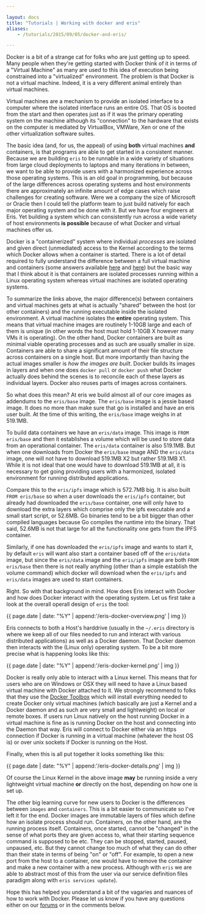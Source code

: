 ```yaml
---

layout: docs
title: "Tutorials | Working with docker and eris"
aliases:
    - /tutorials/2015/09/05/docker-and-eris/

---
```


Docker is a bit of a strange cat for folks who are just getting up to speed. Many people when they're getting started with Docker think of it in terms of a "Virtual Machine" as many are used to this idea of execution being constrained into a "virtualized" environment. The problem is that Docker is not a virtual machine. Indeed, it is a very different animal entirely than virtual machines.

Virtual machines are a mechanism to provide an isolated interface to a computer where the isolated interface runs an entire OS. That OS is booted from the start and then operates just as if it was the primary operating system on the machine although its "connection" to the hardware that exists on the computer is mediated by VirtualBox, VMWare, Xen or one of the other virtualization software suites.

The basic idea (and, for us, the appeal) of using **both** virtual machines **and** containers, is that programs are able to get started in a consistent manner. Because we are building `eris` to be runnable in a wide variety of situations from large cloud deployments to laptops and many iterations in between, we want to be able to provide users with a harmonized experience across those operating systems. This is an old goal in programming, but because of the large differences across operating systems and host environments there are approximately an infinite amount of edge cases which raise challenges for creating software. Were we a company the size of Microsoft or Oracle then I could tell the platform team to just build natively for each major operating system and be done with it. But we have four engineers at Eris. Yet building a system which can consistently run across a wide variety of host environments **is possible** because of what Docker and virtual machines offer us.

Docker is a "containerized" system where individual *processes* are isolated and given direct (unmediated) access to the Kernel according to the terms which Docker allows when a container is started. There is a lot of detail required to fully understand the difference between a full virtual machine and containers (some answers available [here](http://stackoverflow.com/a/16048358) and [here](https://www.docker.com/whatisdocker)) but the basic way that I think about it is that containers are isolated processes running within a Linux operating system whereas virtual machines are isolated operating systems.

To summarize the links above, the major difference(s) between containers and virtual machines gets at what is actually "shared" between the host (or other containers) and the running executable inside the isolated environment. A virtual machine isolates the **entire** operating system. This means that virtual machine images are routinely 1-10GB large and each of them is unique (in other words the host must hold 1-10GB X however many VMs it is operating). On the other hand, Docker containers are built as minimal viable operating processes and as such are usually smaller in size. Containers are able to share a significant amount of their file structure across containers on a single host. But more importantly than having the actual images smaller is *how the images are built*. Docker builds its images in layers and when one does `docker pull` or `docker push` what Docker actually does behind the scenes is to reconcile each of these layers as individual layers. Docker also reuses parts of images across containers.

So what does this mean? At eris we build almost all of our core images as addendums to the `eris/base` image. The `eris/base` image is a jessie based image. It does no more than make sure that go is installed and have an eris user built. At the time of this writing, the `eris/base` image weighs in at 519.1MB.

To build data containers we have an `eris/data` image. This image is `FROM eris/base` and then it establishes a volume which will be used to store data from an operational container. The `eris/data` container is also 519.1MB. But when one downloads from Docker the `eris/base` image AND the `eris/data` image, one will not have to download 519.1MB X2 but rather 519.1MB X1. While it is not ideal that one would have to download 519.1MB at all, it is necessary to get going providing users with a harmonized, isolated environment for running distributed applications.

Compare this to the `eris/ipfs` image which is 572.7MB big. It is also built `FROM eris/base` so when a user downloads the `eris/ipfs` container, but already had downloaded the `eris/base` container, one will only have to download the extra layers which comprise only the ipfs executable and a small start script, or 52.6MB. Go binaries tend to be a bit bigger than other compiled languages because Go compiles the runtime into the binary. That said, 52.6MB is not that large for all the functionality one gets from the IPFS container.

Similarly, if one has downloaded the `eris/ipfs` image and wants to start it, by default `eris` will want also start a container based off of the `eris/data` image, but since the `eris/data` image and the `eris/ipfs` image are both `FROM eris/base` then there is not really anything (other than a simple establish the volume command) which docker will download when the `eris/ipfs` and `eris/data` images are used to start containers.

Right. So with that background in mind. How does Eris interact with Docker and how does Docker interact with the operating system. Let us first take a look at the overall operall design of `eris` the tool:

{{ page.date | date: "%Y" | append:'/eris-docker-overview.png' | img }}

Eris connects to both a Host's harddrive (usually in the `~/.eris` directory is where we keep all of our files needed to run and interact with various distributed applications) as well as a Docker daemon. That Docker daemon then interacts with the (Linux only) operating system. To be a bit more precise what is happening looks like this:

{{ page.date | date: "%Y" | append:'/eris-docker-kernel.png' | img }}

Docker is really only able to interact with a Linux kernel. This means that for users who are on Windows or OSX they will need to have a Linux based virtual machine with Docker attached to it. We strongly recommend to folks that they use the [Docker Toolbox](https://www.docker.com/toolbox) which will install everything needed to create Docker only virtual machines (which basically are just a Kernel and a Docker daemon and as such are very small and lightweight) on local or remote boxes. If users run Linux natively on the host running Docker in a virtual machine is fine as is running Docker on the host and connecting into the Daemon that way. Eris will connect to Docker either via an https connection if Docker is running in a virtual machine (whatever the host OS is) or over unix sockets if Docker is running on the Host.

Finally, when this is all put together it looks something like this:

{{ page.date | date: "%Y" | append:'/eris-docker-details.png' | img }}

Of course the Linux Kernel in the above image **may** be running inside a very lightweight virtual machine **or** directly on the host, depending on how one is set up.

The other big learning curve for new users to Docker is the differences between `images` and `containers`. This is a bit easier to communicate so I've left it for the end. Docker images are immutable layers of files which define how an isolate process should run. Containers, on the other hand, are the running process itself. Containers, once started, cannot be "changed" in the sense of what ports they are given access to, what their starting sequence command is supposed to be etc. They can be stopped, started, paused, unpaused, etc. But they cannot change too much of what they can do other than their state in terms of being "on" or "off". For example, to open a new port from the host to a container, one would have to remove the container and make a new container with a new process. Although with `eris` we are able to abstract most of this from the user via our service definition files paradigm along with `eris services update`).

Hope this has helped you understand a bit of the vagaries and nuances of how to work with Docker. Please let us know if you have any questions either on our [forums](https://support.erisindustries.com) or in the comments below.